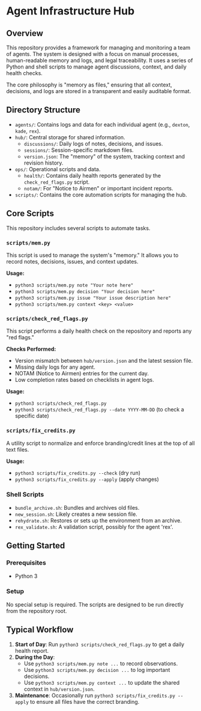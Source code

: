 # Agent Infrastructure Hub

## Overview

This repository provides a framework for managing and monitoring a team of agents. The system is designed with a focus on manual processes, human-readable memory and logs, and legal traceability. It uses a series of Python and shell scripts to manage agent discussions, context, and daily health checks.

The core philosophy is "memory as files," ensuring that all context, decisions, and logs are stored in a transparent and easily auditable format.

## Directory Structure

- `agents/`: Contains logs and data for each individual agent (e.g., `dexton`, `kade`, `rex`).
- `hub/`: Central storage for shared information.
  - `discussions/`: Daily logs of notes, decisions, and issues.
  - `sessions/`: Session-specific markdown files.
  - `version.json`: The "memory" of the system, tracking context and revision history.
- `ops/`: Operational scripts and data.
  - `health/`: Contains daily health reports generated by the `check_red_flags.py` script.
  - `notam/`: For "Notice to Airmen" or important incident reports.
- `scripts/`: Contains the core automation scripts for managing the hub.

## Core Scripts

This repository includes several scripts to automate tasks.

### `scripts/mem.py`

This script is used to manage the system's "memory." It allows you to record notes, decisions, issues, and context updates.

**Usage:**

- `python3 scripts/mem.py note "Your note here"`
- `python3 scripts/mem.py decision "Your decision here"`
- `python3 scripts/mem.py issue "Your issue description here"`
- `python3 scripts/mem.py context <key> <value>`

### `scripts/check_red_flags.py`

This script performs a daily health check on the repository and reports any "red flags."

**Checks Performed:**

- Version mismatch between `hub/version.json` and the latest session file.
- Missing daily logs for any agent.
- NOTAM (Notice to Airmen) entries for the current day.
- Low completion rates based on checklists in agent logs.

**Usage:**

- `python3 scripts/check_red_flags.py`
- `python3 scripts/check_red_flags.py --date YYYY-MM-DD` (to check a specific date)

### `scripts/fix_credits.py`

A utility script to normalize and enforce branding/credit lines at the top of all text files.

**Usage:**

- `python3 scripts/fix_credits.py --check` (dry run)
- `python3 scripts/fix_credits.py --apply` (apply changes)

### Shell Scripts

- `bundle_archive.sh`: Bundles and archives old files.
- `new_session.sh`: Likely creates a new session file.
- `rehydrate.sh`: Restores or sets up the environment from an archive.
- `rex_validate.sh`: A validation script, possibly for the agent 'rex'.

## Getting Started

### Prerequisites

- Python 3

### Setup

No special setup is required. The scripts are designed to be run directly from the repository root.

## Typical Workflow

1.  **Start of Day**: Run `python3 scripts/check_red_flags.py` to get a daily health report.
2.  **During the Day**:
    - Use `python3 scripts/mem.py note ...` to record observations.
    - Use `python3 scripts/mem.py decision ...` to log important decisions.
    - Use `python3 scripts/mem.py context ...` to update the shared context in `hub/version.json`.
3.  **Maintenance**: Occasionally run `python3 scripts/fix_credits.py --apply` to ensure all files have the correct branding.
